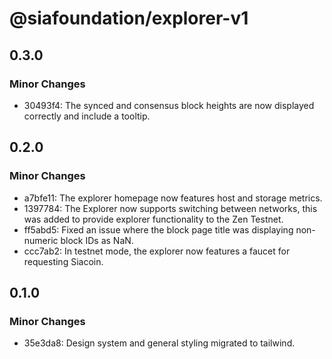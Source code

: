 # @siafoundation/explorer-v1

## 0.3.0

### Minor Changes

- 30493f4: The synced and consensus block heights are now displayed correctly and include a tooltip.

## 0.2.0

### Minor Changes

- a7bfe11: The explorer homepage now features host and storage metrics.
- 1397784: The Explorer now supports switching between networks, this was added to provide explorer functionality to the Zen Testnet.
- ff5abd5: Fixed an issue where the block page title was displaying non-numeric block IDs as NaN.
- ccc7ab2: In testnet mode, the explorer now features a faucet for requesting Siacoin.

## 0.1.0

### Minor Changes

- 35e3da8: Design system and general styling migrated to tailwind.
